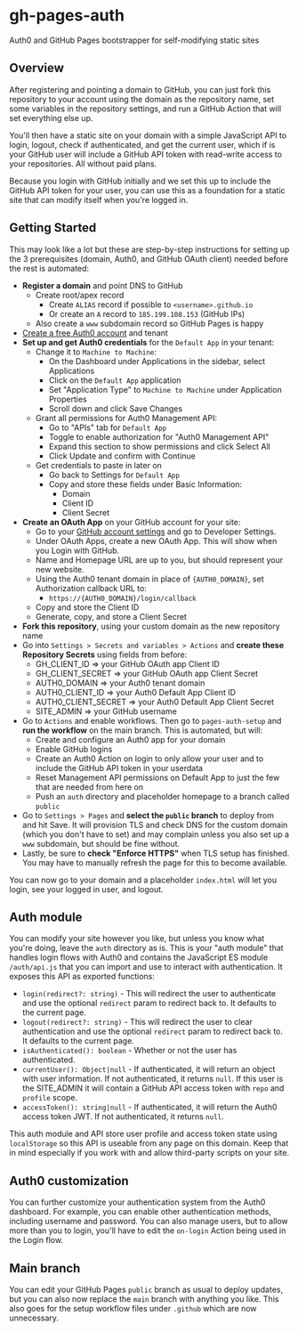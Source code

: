 # gh-pages-auth
Auth0 and GitHub Pages bootstrapper for self-modifying static sites

## Overview
After registering and pointing a domain to GitHub, you can just fork this repository to your account using the domain as the repository name, set some variables in the repository settings, and run a GitHub Action that will set everything else up.

You'll then have a static site on your domain with a simple JavaScript API to login, logout, check if authenticated, and get the current user, which if is your GitHub user will include a GitHub API token with read-write access to your repositories. All without paid plans.

Because you login with GitHub initially and we set this up to include the GitHub API token for your user, you can use this as a foundation for a static site that can modify itself when you're logged in.

## Getting Started
This may look like a lot but these are step-by-step instructions for setting up the 3 prerequisites (domain, Auth0, and GitHub OAuth client) needed before the rest is automated:

* **Register a domain** and point DNS to GitHub
  * Create root/apex record
    * Create `ALIAS` record if possible to `<username>.github.io`
    * Or create an `A` record to `185.199.108.153` (GitHub IPs)
  * Also create a `www` subdomain record so GitHub Pages is happy
* [Create a free Auth0 account](https://auth0.com/signup) and tenant
* **Set up and get Auth0 credentials** for the `Default App` in your tenant:
  * Change it to `Machine to Machine`:
    * On the Dashboard under Applications in the sidebar, select Applications
    * Click on the `Default App` application
    * Set "Application Type" to `Machine to Machine` under Application Properties
    * Scroll down and click Save Changes
  * Grant all permissions for Auth0 Management API:
    * Go to "APIs" tab for `Default App`
    * Toggle to enable authorization for "Auth0 Management API"
    * Expand this section to show permissions and click Select All
    * Click Update and confirm with Continue
  * Get credentials to paste in later on
    * Go back to Settings for `Default App`
    * Copy and store these fields under Basic Information:
      * Domain
      * Client ID
      * Client Secret
* **Create an OAuth App** on your GitHub account for your site:
  * Go to your [GitHub account settings](https://github.com/settings/profile) and go to Developer Settings.
  * Under OAuth Apps, create a new OAuth App. This will show when you Login with GitHub.
  * Name and Homepage URL are up to you, but should represent your new website.
  * Using the Auth0 tenant domain in place of `{AUTH0_DOMAIN}`, set Authorization callback URL to:
    * `https://{AUTH0_DOMAIN}/login/callback`
  * Copy and store the Client ID
  * Generate, copy, and store a Client Secret
* **Fork this repository**, using your custom domain as the new repository name
* Go into `Settings > Secrets and variables > Actions` and **create these Repository Secrets** using fields from before:
  * GH_CLIENT_ID => your GitHub OAuth app Client ID
  * GH_CLIENT_SECRET => your GitHub OAuth app Client Secret
  * AUTH0_DOMAIN => your Auth0 tenant domain
  * AUTH0_CLIENT_ID => your Auth0 Default App Client ID
  * AUTH0_CLIENT_SECRET => your Auth0 Default App Client Secret
  * SITE_ADMIN => your GitHub username
* Go to `Actions` and enable workflows. Then go to `pages-auth-setup` and **run the workflow** on the main branch. This is automated, but will:
  * Create and configure an Auth0 app for your domain
  * Enable GitHub logins
  * Create an Auth0 Action on login to only allow your user and to include the GitHub API token in your userdata
  * Reset Management API permissions on Default App to just the few that are needed from here on
  * Push an `auth` directory and placeholder homepage to a branch called `public`
* Go to `Settings > Pages` and **select the `public` branch** to deploy from and hit Save. It will provision TLS and check DNS for the custom domain (which you don't have to set) and may complain unless you also set up a `www` subdomain, but should be fine without. 
* Lastly, be sure to **check "Enforce HTTPS"** when TLS setup has finished. You may have to manually refresh the page for this to become available.

You can now go to your domain and a placeholder `index.html` will let you login, see your logged in user, and logout. 

## Auth module
You can modify your site however you like, but unless you know what you're doing, leave the `auth` directory as is. This is your "auth module" that handles login flows with Auth0 and contains the JavaScript ES module `/auth/api.js` that you can import and use to interact with authentication. It exposes this API as exported functions:

* `login(redirect?: string)` - This will redirect the user to authenticate and use the optional `redirect` param to redirect back to. It defaults to the current page.
* `logout(redirect?: string)` - This will redirect the user to clear authentication and use the optional `redirect` param to redirect back to. It defaults to the current page.
* `isAuthenticated(): boolean` - Whether or not the user has authenticated.
* `currentUser(): Object|null` - If authenticated, it will return an object with user information. If not authenticated, it returns `null`. If this user is the SITE_ADMIN it will contain a GitHub API access token with `repo` and `profile` scope.
* `accessToken(): string|null` - If authenticated, it will return the Auth0 access token JWT. If not authenticated, it returns `null`.

This auth module and API store user profile and access token state using `localStorage` so this API is useable from any page on this domain. Keep that in mind especially if you work with and allow third-party scripts on your site.

## Auth0 customization

You can further customize your authentication system from the Auth0 dashboard. For example, you can enable other authentication methods, including username and password. You can also manage users, but to allow more than you to login, you'll have to edit the `on-login` Action being used in the Login flow. 

## Main branch

You can edit your GitHub Pages `public` branch as usual to deploy updates, but you can also now replace the `main` branch with anything you like. This also goes for the setup workflow files under `.github` which are now unnecessary. 
